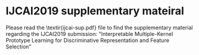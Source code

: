 # IJCAI2019 supplementary mateiral
Please read the \textir{ijcai-sup.pdf} file to find the supplementary material regarding the IJCAI2019 submission:
"Interpretable Multiple-Kernel Prototype Learning for Discriminative Representation and Feature Selection"
